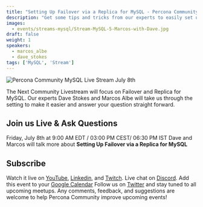 ```yaml
---
title: "Setting Up Failover via a Replica for MySQL - Percona Community MySQL Live Stream & Chat - July 8th"
description: "Get some tips and tricks from our experts to easily set up a Failover via a Replica for MySQL  on Friday, July 8th at 9:00 AM EDT  / 03:00 PM CEST/ 06:30 PM IST"
images:
  - events/streams-mysql/Stream-MySQL-5-Marcos-with-Dave.jpg
draft: false
weight: 1
speakers:
  - marcos_albe
  - dave_stokes
tags: ['MySQL', 'Stream']
---
```

![Percona Community MySQL Live Stream July 8th](events/streams-mysql/Stream-MySQL-5-Marcos-with-Dave.jpg)

The Next Community Livestream will focus on Failover and Replica for MySQL. Our experts Dave Stokes and Marcos Albe will take us through the setting to make it easier and answer your question straight forward.

## Join us Live & Ask Questions
Friday, July 8th at 9:00 AM EDT  / 03:00 PM CEST/ 06:30 PM IST
Dave and Marcos will talk more about **Setting Up Failover via a Replica for MySQL**


## Subscribe
Watch it live on [YouTube](https://www.youtube.com/watch?v=c5tj-0THNLI), [Linkedin](https://www.linkedin.com/video/live/urn:li:ugcPost:6951157152971444224/), and [Twitch](https://www.twitch.tv/perconacommunity).
Live chat on [Discord](http://per.co.na/discord).
Add this event to your [Google Calendar](https://calendar.google.com/event?action=TEMPLATE&tmeid=NWJoaGU5dTM2ZmpqZ3Y1bTR0anBrOGRxN3RfMjAyMjA3MDhUMTMwMDAwWiBmcmVkZWwubWFtaW5kcmFAcGVyY29uYS5jb20&tmsrc=fredel.mamindra%40percona.com)
Follow us on [Twitter](https://twitter.com/PerconaBytes) and stay tuned to all upcoming meetups.
Any comments, feedback, and suggestions are welcome to help Percona Community improve upcoming events!





